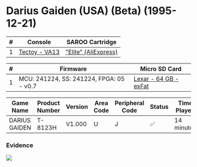 # Darius Gaiden (USA) (Beta) (1995-12-21)

| #   | Console                                                      | SAROO Cartridge                                                                                 |
| --- | ------------------------------------------------------------ | ----------------------------------------------------------------------------------------------- |
| 1   | [Tectoy - VA13](../../../../../Info/Consoles/VA13/README.md) | ["Elite" (AliExpress)](../../../../../Info/Cartridges/GuangzhouSanStarOnlineShop/1.6/README.md) |

| #   | Firmware                                 | Micro SD Card                                                                   |
| --- | ---------------------------------------- | ------------------------------------------------------------------------------- |
| 1   | MCU: 241224, SS: 241224, FPGA: 05 - v0.7 | [Lexar - 64 GB - exFat](../../../../../Info/SdCards/Lexar/64GB/exfat/README.md) |

| Game Name     | Product Number | Version | Area Code | Peripheral Code | Status             | Time Played |
| ------------- | -------------- | ------- | --------- | --------------- | ------------------ | ----------- |
| DARIUS GAIDEN | T-8123H        | V1.000  | U         | J               | :white_check_mark: | 14 minutes  |

### Evidence

[![](https://img.youtube.com/vi/-ewfhm-TQ4M/0.jpg)](https://www.youtube.com/watch?v=-ewfhm-TQ4M)
